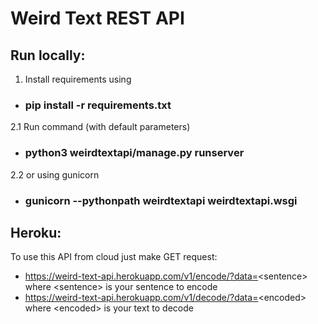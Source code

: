 # Weird Text REST API

## Run locally:

1. Install requirements using
 - ### pip install -r requirements.txt
2.1 Run command (with default parameters)
 - ### python3 weirdtextapi/manage.py runserver
2.2 or using gunicorn
 - ### gunicorn --pythonpath weirdtextapi weirdtextapi.wsgi

## Heroku:

To use this API from cloud just make GET request:
 - https://weird-text-api.herokuapp.com/v1/encode/?data=<sentence\>  
where \<sentence\> is your sentence to encode
 - https://weird-text-api.herokuapp.com/v1/decode/?data=<encoded\>  
where \<encoded\> is your text to decode
